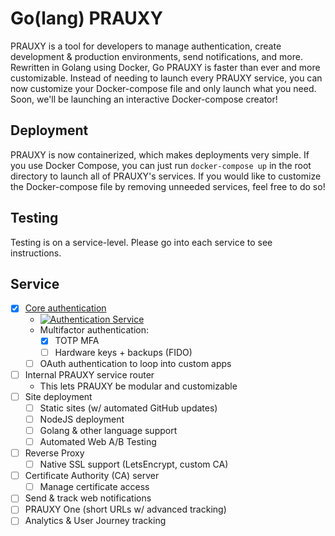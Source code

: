 # Go(lang) PRAUXY
PRAUXY is a tool for developers to manage authentication, create development & production environments, send notifications, and more. Rewritten in Golang using Docker, Go PRAUXY is faster than ever and more customizable. Instead of needing to launch every PRAUXY service, you can now customize your Docker-compose file and only launch what you need. Soon, we'll be launching an interactive Docker-compose creator! 

## Deployment
PRAUXY is now containerized, which makes deployments very simple. If you use Docker Compose, you can just run `docker-compose up` in the root directory to launch all of PRAUXY's services. If you would like to customize the Docker-compose file by removing unneeded services, feel free to do so! 

## Testing
Testing is on a service-level. Please go into each service to see instructions.

## Service
- [x] [Core authentication](/authentication) 
    - [![Authentication Service](https://github.com/kvizdos/Golang-PRAUXY/actions/workflows/authentication.yml/badge.svg)](https://github.com/kvizdos/Golang-PRAUXY/actions/workflows/authentication.yml)
    - Multifactor authentication:
        - [x] TOTP MFA
        - [ ] Hardware keys + backups (FIDO)
    - [ ] OAuth authentication to loop into custom apps
- [ ] Internal PRAUXY service router
    -  This lets PRAUXY be modular and customizable
- [ ] Site deployment
    - [ ] Static sites (w/ automated GitHub updates)
    - [ ] NodeJS deployment
    - [ ] Golang & other language support
    - [ ] Automated Web A/B Testing
- [ ] Reverse Proxy
    - [ ] Native SSL support (LetsEncrypt, custom CA)
- [ ] Certificate Authority (CA) server
    - [ ] Manage certificate access
- [ ] Send & track web notifications
- [ ] PRAUXY One (short URLs w/ advanced tracking)
- [ ] Analytics & User Journey tracking
